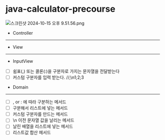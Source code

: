 # java-calculator-precourse



![스크린샷 2024-10-15 오후 9.51.56.png](..%2F..%2F..%2F..%2F..%2Fvar%2Ffolders%2Fm4%2Fn9zxyvgx4lx03pl_7nrbhpyr0000gn%2FT%2FTemporaryItems%2FNSIRD_screencaptureui_wynxbQ%2F%EC%8A%A4%ED%81%AC%EB%A6%B0%EC%83%B7%202024-10-15%20%EC%98%A4%ED%9B%84%209.51.56.png)







- Controller
---



- View
------
- InputView
- [ ] 쉼표(,) 또는 콜론(:)을 구분자로 가지는 문자열을 전달받는다
-  [ ] 커스텀 구분자를 입력 받는다. //;\n1;2;3

- Domain
- ----
- [ ] , or : 에 따라 구분하는 메서드
- [ ] 구분해서 리스트에 넣는 메서드
- [ ] 커스텀 구분자를 만드는 메서드
- [ ] \n 이전 문자열 값을 날리는 메서드
- [ ] 날린 배열을 리스트에 넣는  메서드
- [ ] 리스트값 합산 메서드 
